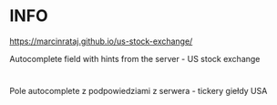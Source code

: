 # INFO
https://marcinrataj.github.io/us-stock-exchange/

Autocomplete field with hints from the server - US stock exchange
#
Pole autocomplete z podpowiedziami z serwera - tickery giełdy USA
